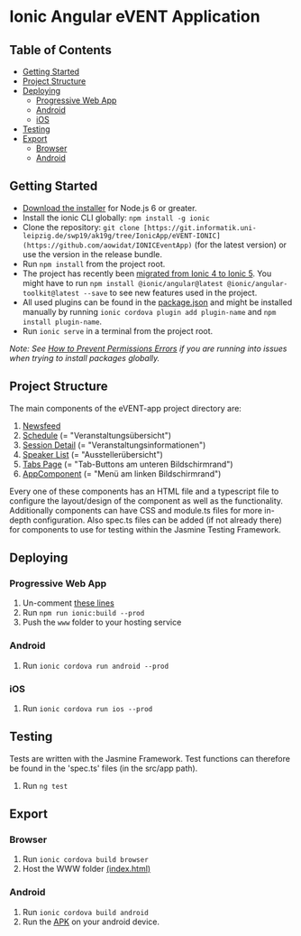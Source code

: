# Ionic Angular eVENT Application


## Table of Contents
- [Getting Started](#getting-started)
- [Project Structure](#project-structure)
- [Deploying](#deploying)
  - [Progressive Web App](#progressive-web-app)
  - [Android](#android)
  - [iOS](#ios)
- [Testing](#testing)
- [Export](#export)
  - [Browser](#browser)
  - [Android](#android)


## Getting Started

* [Download the installer](https://nodejs.org/) for Node.js 6 or greater.
* Install the ionic CLI globally: `npm install -g ionic`
* Clone the repository: `git clone [https://git.informatik.uni-leipzig.de/swp19/ak19g/tree/IonicApp/eVENT-IONIC](https://github.com/aowidat/IONICEventApp)` (for the latest version) or use the version in the release bundle.
* Run `npm install` from the project root.
* The project has recently been [migrated  from Ionic 4 to Ionic 5](https://ionicframework.com/docs/building/migration). You might have to run `npm install @ionic/angular@latest @ionic/angular-toolkit@latest --save` to see new features used in the project.
* All used plugins can be found in the [package.json](package.json) and might be installed manually by running `ionic cordova plugin add plugin-name` and `npm install plugin-name`.
* Run `ionic serve` in a terminal from the project root.

_Note: See [How to Prevent Permissions Errors](https://docs.npmjs.com/getting-started/fixing-npm-permissions) if you are running into issues when trying to install packages globally._


## Project Structure

The main components of the eVENT-app project directory are:

1. [Newsfeed](src/app/pages/newsfeed)
2. [Schedule](src/app/pages/schedule) (= "Veranstaltungsübersicht")
3. [Session Detail](src/app/pages/session-detail) (= "Veranstaltungsinformationen")
4. [Speaker List](src/app/pages/speaker-list) (= "Ausstellerübersicht")
5. [Tabs Page](src/app/pages/tabs-page) (= "Tab-Buttons am unteren Bildschirmrand")
6. [AppComponent](src/app) (= "Menü am linken Bildschirmrand")

Every one of these components has an HTML file and a typescript file to configure the layout/design of the component as well as the functionality. Additionally components can have CSS and module.ts files for more in-depth configuration. Also spec.ts files can be added (if not already there) for components to use for testing within the Jasmine Testing Framework.


## Deploying

### Progressive Web App

1. Un-comment [these lines](https://github.com/ionic-team/ionic2-app-base/blob/master/src/index.html#L21)
2. Run `npm run ionic:build --prod`
3. Push the `www` folder to your hosting service

### Android

1. Run `ionic cordova run android --prod`

### iOS

1. Run `ionic cordova run ios --prod`


## Testing

Tests are written with the Jasmine Framework.
Test functions can therefore be found in the 'spec.ts' files (in the src/app path).
1. Run `ng test`


## Export

### Browser

1. Run `ionic cordova build browser`
2. Host the WWW folder [(index.html)](www\index.html)

### Android

1. Run `ionic cordova build android`
2. Run the [APK](platforms\android\app\build\outputs\apk\debug\app-debug.apk) on your android device.
